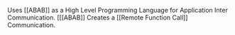 Uses [[ABAB]] as a High Level Programming Language for Application Inter Communication.
[[[ABAB]] Creates a [[Remote Function Call]] Communication.